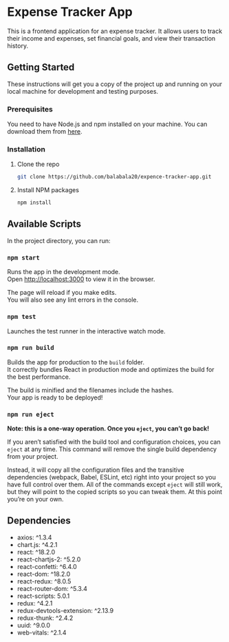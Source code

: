 # Expense Tracker App

This is a frontend application for an expense tracker. It allows users to track their income and expenses, set financial goals, and view their transaction history.

## Getting Started

These instructions will get you a copy of the project up and running on your local machine for development and testing purposes.

### Prerequisites

You need to have Node.js and npm installed on your machine. You can download them from [here](https://nodejs.org/).

### Installation

1.  Clone the repo
    ```sh
    git clone https://github.com/balabala20/expence-tracker-app.git
    ```
2.  Install NPM packages
    ```sh
    npm install
    ```

## Available Scripts

In the project directory, you can run:

### `npm start`

Runs the app in the development mode.  
Open [http://localhost:3000](https://www.google.com/search?q=http://localhost:3000) to view it in the browser.

The page will reload if you make edits.  
You will also see any lint errors in the console.

### `npm test`

Launches the test runner in the interactive watch mode.

### `npm run build`

Builds the app for production to the `build` folder.  
It correctly bundles React in production mode and optimizes the build for the best performance.

The build is minified and the filenames include the hashes.  
Your app is ready to be deployed\!

### `npm run eject`

**Note: this is a one-way operation. Once you `eject`, you can’t go back\!**

If you aren’t satisfied with the build tool and configuration choices, you can `eject` at any time. This command will remove the single build dependency from your project.

Instead, it will copy all the configuration files and the transitive dependencies (webpack, Babel, ESLint, etc) right into your project so you have full control over them. All of the commands except `eject` will still work, but they will point to the copied scripts so you can tweak them. At this point you’re on your own.

## Dependencies

  * axios: ^1.3.4
  * chart.js: ^4.2.1
  * react: ^18.2.0
  * react-chartjs-2: ^5.2.0
  * react-confetti: ^6.4.0
  * react-dom: ^18.2.0
  * react-redux: ^8.0.5
  * react-router-dom: ^5.3.4
  * react-scripts: 5.0.1
  * redux: ^4.2.1
  * redux-devtools-extension: ^2.13.9
  * redux-thunk: ^2.4.2
  * uuid: ^9.0.0
  * web-vitals: ^2.1.4
